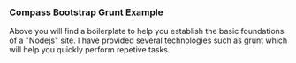 ### Compass Bootstrap Grunt Example

Above you will find a boilerplate to help you establish the basic foundations of a "Nodejs" site. I have provided several technologies such as grunt which will help you quickly perform repetive tasks.